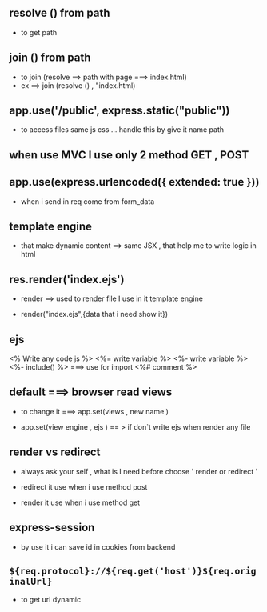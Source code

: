 ## resolve () from path

- to get path

## join () from path

- to join (resolve ==> path with page ===> index.html)
- ex ==> join (resolve () , "index.html)

## app.use('/public', express.static("public"))

- to access files same js css ... handle this by give it name path

## when use MVC I use only 2 method GET , POST

## app.use(express.urlencoded({ extended: true }))

- when i send in req come from form_data

## template engine

- that make dynamic content ==> same JSX , that help me to write logic in html

## res.render('index.ejs')

- render ==> used to render file I use in it template engine

- render("index.ejs",{data that i need show it})

## ejs

<% Write any code js %>
<%= write variable %>
<%- write variable %>
<%- include() %> ===> use for import
<%# comment %>

## default ===> browser read views

- to change it ===> app.set(views , new name )

- app.set(view engine , ejs ) == > if don`t write ejs when render any file

## render vs redirect

- always ask your self , what is I need before choose ' render or redirect '

- redirect it use when i use method post
- render it use when i use method get

## express-session

- by use it i can save id in cookies from backend

## `${req.protocol}://${req.get('host')}${req.originalUrl}`

- to get url dynamic

##
